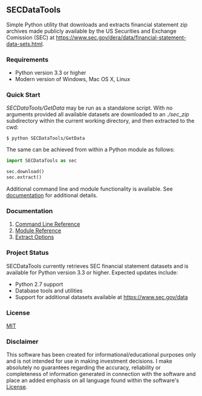 ## SECDataTools


Simple Python utility that downloads and extracts financial statement zip archives made publicly available by the US Securities and Exchange Comission (SEC) at https://www.sec.gov/dera/data/financial-statement-data-sets.html. 

### Requirements

- Python version 3.3 or higher
- Modern version of Windows, Mac OS X, Linux


### Quick Start

*SECDataTools/GetData* may be run as a standalone script. With no arguments provided all available datasets are downloaded to an *./sec_zip* subdirectory within the current working directory, and then extracted to the cwd:

```
$ python SECDataTools/GetData
````
The same can be achieved from within a Python module as follows:

``` python
import SECDataTools as sec

sec.download()
sec.extract()
```

Additional command line and module functionality is available. See [documentation](/docs) for additional details.


### Documentation

1. [Command Line Reference](docs/command_line.md)
2. [Module Reference](docs/module_reference.md)
3. [Extract Options](docs/extract_options.md)


### Project Status

SECDataTools currently retrieves SEC financial statement datasets and is available for Python version 3.3 or higher. Expected updates include:

- Python 2.7 support
- Database tools and utilities
- Support for additional datasets available at https://www.sec.gov/data


### License

[MIT](/License)


### Disclaimer

This software has been created for informational/educational purposes only and is not intended for use in making investment decisions. I make absolutely no guarantees regarding the accuracy, reliability or completeness of information generated in connection with the software and place an added emphasis on all language found within the software's [License](License).